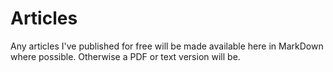 # Articles
Any articles I've published for free will be made available here in MarkDown where possible. Otherwise a PDF or text version will be.
